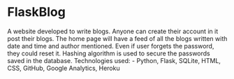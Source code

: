 # FlaskBlog
A website developed to write blogs. Anyone can create their account in it post their blogs. The home page will have a feed of all the blogs written with date and time and author mentioned. Even if user forgets the password, they could reset it. Hashing algorithm is used to secure the passwords saved in the database.
Technologies used: - Python, Flask, SQLite, HTML, CSS, GitHub, Google Analytics, Heroku
